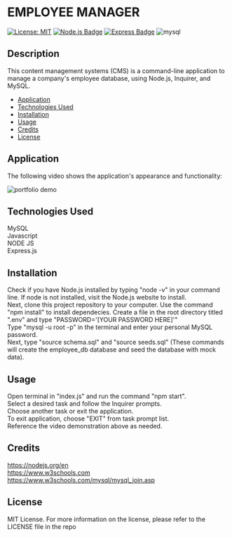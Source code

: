 # EMPLOYEE MANAGER </br>

[![License: MIT](https://img.shields.io/badge/License-MIT-yellow.svg)](https://opensource.org/licenses/MIT)
[![Node.js Badge](https://img.shields.io/badge/Node.js-393?logo=nodedotjs&logoColor=fff&style=flat)](https://nodejs.org/en)
[![Express Badge](https://img.shields.io/badge/Express-000?logo=express&logoColor=fff&style=flat)](https://expressjs.com/)
![mysql](https://img.shields.io/badge/MySQL-00000F?style=for-the-badge&logo=mysql&logoColor=white)

## Description

This content management systems (CMS) is a command-line application to manage a company's employee database, using Node.js, Inquirer, and MySQL.

- [Application](#Application)
- [Technologies Used](#TechnologiesUsed)
- [Installation](#Installation)
- [Usage](#Usage)
- [Credits](#Credits)
- [License](#License)

## Application

The following video shows the application's appearance and functionality:

![portfolio demo]()

## Technologies Used

MySQL </br>
Javascript </br>
NODE JS </br>
Express.js </br>

## Installation

Check if you have Node.js installed by typing "node -v" in your command line. If node is not installed, visit the Node.js website to install. </br>
Next, clone this project repository to your computer.
Use the command "npm install" to install dependecies.
Create a file in the root directory titled ".env" and type "PASSWORD='[YOUR PASSWORD HERE]'" </br>
Type "mysql -u root -p" in the terminal and enter your personal MySQL password. </br>
Next, type "source schema.sql" and "source seeds.sql" (These commands will create the employee_db database and seed the database with mock data).</br>

## Usage

Open terminal in "index.js" and run the command "npm start".</br>
Select a desired task and follow the Inquirer prompts.</br>
Choose another task or exit the application.</br>
To exit application, choose "EXIT" from task prompt list.</br>
Reference the video demonstration above as needed.</br>

## Credits

https://nodejs.org/en </br>
https://www.w3schools.com </br>
https://www.w3schools.com/mysql/mysql_join.asp </br>

## License

MIT License.
For more information on the license, please refer to the LICENSE file in the repo
